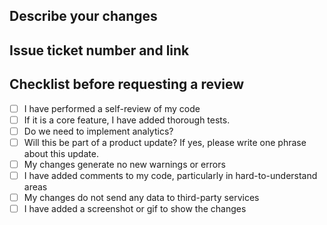 ## Describe your changes

## Issue ticket number and link

## Checklist before requesting a review
- [ ] I have performed a self-review of my code
- [ ] If it is a core feature, I have added thorough tests.
- [ ] Do we need to implement analytics?
- [ ] Will this be part of a product update? If yes, please write one phrase about this update.
- [ ] My changes generate no new warnings or errors
- [ ] I have added comments to my code, particularly in hard-to-understand areas
- [ ] My changes do not send any data to third-party services
- [ ] I have added a screenshot or gif to show the changes
